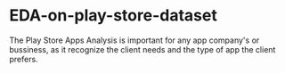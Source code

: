 # EDA-on-play-store-dataset
The Play Store Apps Analysis is important for any app company's or bussiness, as it recognize the client needs and the type of app the client prefers.
